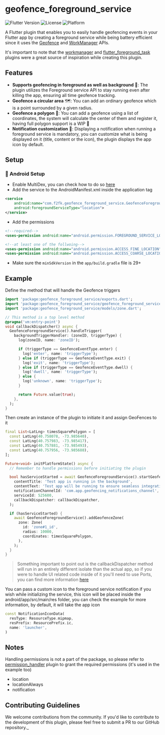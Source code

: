 # geofence_foreground_service

![Flutter Version](https://img.shields.io/badge/flutter-%3E%3D3.3.0-blue.svg)
![License](https://img.shields.io/badge/license-Apache%202.0-blue.svg)
![Platform](https://img.shields.io/badge/platform-android-lightgrey.svg)

A Flutter plugin that enables you to easily handle geofencing events in your Flutter app by creating
a foreground service while being battery efficient since it uses
the [Geofence](https://developer.android.com/training/location/geofencing)
and [WorkManager](https://developer.android.com/topic/libraries/architecture/workmanager) APIs.

It's important to note that the [workmanager](https://pub.dev/packages/workmanager)
and [flutter_foreground_task](https://pub.dev/packages/flutter_foreground_task) plugins were a
great source of inspiration while creating this plugin.

## Features

- **Supports geofencing in foreground as well as background** 💪: The plugin utilizes the Foreground
  service API to stay running even after killing the app, ensuring all time geofence tracking.
- **Geofence a circular area** 🗺️: You can add an ordinary geofence which is a point surrounded by a
  given radius.
- **Geofence a polygon** 🤯: You can add a geofence using a list of coordinates, the system will
  calculate the center of them and register it, having full polygon support is a WIP 🚧
- **Notification customization** 🔔: Displaying a notification when running a foreground service is
  mandatory, you can customize what is being displayed on it (title, content or the icon), the
  plugin displays the app icon by default.

## Setup

### 🔧 Android Setup

- Enable MultiDex, you can check how to do
  so [here](https://docs.flutter.dev/deployment/android#enabling-multidex-support)
- Add the service to the AndroidManifest.xml inside the application tag

```xml
<service 
    android:name="com.f2fk.geofence_foreground_service.GeofenceForegroundService"
    android:foregroundServiceType="location">
</service>
```
- Add the permissions
```xml
<!--required-->
<uses-permission android:name="android.permission.FOREGROUND_SERVICE_LOCATION" />

<!--at least one of the follwoing-->
<uses-permission android:name="android.permission.ACCESS_FINE_LOCATION" />
<uses-permission android:name="android.permission.ACCESS_COARSE_LOCATION" />
```
- Make sure the `minSdkVersion` in the `app/build.gradle` file is 29+

## Example

Define the method that will handle the Geofence triggers

```dart
import 'package:geofence_foreground_service/exports.dart';
import 'package:geofence_foreground_service/geofence_foreground_service.dart';
import 'package:geofence_foreground_service/models/zone.dart';

// This method is a top level method
@pragma('vm:entry-point')
void callbackDispatcher() async {
  GeofenceForegroundService().handleTrigger(
    backgroundTriggerHandler: (zoneID, triggerType) {
      log(zoneID, name: 'zoneID');

      if (triggerType == GeofenceEventType.enter) {
        log('enter', name: 'triggerType');
      } else if (triggerType == GeofenceEventType.exit) {
        log('exit', name: 'triggerType');
      } else if (triggerType == GeofenceEventType.dwell) {
        log('dwell', name: 'triggerType');
      } else {
        log('unknown', name: 'triggerType');
      }

      return Future.value(true);
    },
  );
}
```

Then create an instance of the plugin to initiate it and assign GeoFences to it

```dart
final List<LatLng> timesSquarePolygon = [
  const LatLng(40.758078, -73.985640),
  const LatLng(40.757983, -73.985417),
  const LatLng(40.757881, -73.985493),
  const LatLng(40.757956, -73.985688),
];

Future<void> initPlatformState() async {
  // Remember to handle permissions before initiating the plugin

  bool hasServiceStarted = await GeofenceForegroundService().startGeofencingService(
    contentTitle: 'Test app is running in the background',
    contentText: 'Test app will be running to ensure seamless integration with ops team',
    notificationChannelId: 'com.app.geofencing_notifications_channel',
    serviceId: 525600,
    callbackDispatcher: callbackDispatcher,
  );

  if (hasServiceStarted) {
    await GeofenceForegroundService().addGeofenceZone(
      zone: Zone(
        id: 'zone#1_id',
        radius: 10000,
        coordinates: timesSquarePolygon,
      ),
    );
  }
}
```

> Something important to point out is the callbackDispatcher method will run in an entirely
> different isolate than the actual app, so if you were to handle UI related code inside of it
> you'll
> need to use Ports, you can find more
> information
> [here](https://github.com/fluttercommunity/flutter_workmanager/issues/151#issuecomment-612637579)

You can pass a custom icon to the foreground service notification if you wish while initializing the
service, this icon will be placed inside the android/app/src/main/res folder, you can check the
example for more information, by default, it will take the app icon

```dart
const NotificationIconData(
  resType: ResourceType.mipmap,
  resPrefix: ResourcePrefix.ic,
  name: 'launcher',
)
```

## Notes

Handling permissions is not a part of the package, so please refer
to [permission_handler](https://pub.dev/packages/permission_handler) plugin to grant the required
permissions (it's used in the example too)

- location
- locationAlways
- notification

## Contributing Guidelines

We welcome contributions from the community. If you'd like to contribute to the development of this
plugin, please feel free to submit a PR to our GitHub repository._